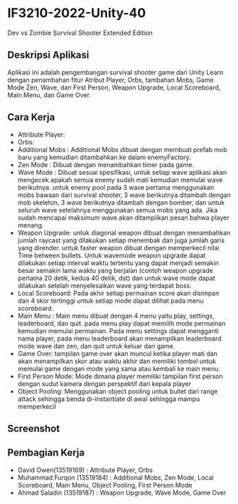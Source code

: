 # IF3210-2022-Unity-40

Dev vs Zombie
Survival Shooter Extended Edition

## Deskripsi Aplikasi
Aplikasi ini adalah pengembangan survival shooter game dari Unity Learn dengan penambahan fitur Atribut Player, Orbs, tambahan Mobs, Game Mode Zen, Wave, dan First Person, Weapon Upgrade, Local Scoreboard, Main Menu, dan Game Over.
## Cara Kerja
 - Attribute Player: 
 - Orbs: 
 - Additional Mobs : Additional Mobs dibuat dengan membuat prefab mob baru yang kemudian ditambahkan ke dalam enemyFactory.
 - Zen Mode : Dibuat dengan menambahkan timer pada game.
 - Wave Mode : Dibuat sesuai spesifikasi, untuk setiap wave aplikasi akan mengecek apakah semua enemy sudah mati kemudian memulai wave berikutnya. untuk enemy pool pada 3 wave pertama menggunakan mobs bawaan dari survival shooter, 3 wave berikutnya ditambah dengan mob skeleton, 3 wave berikutnya ditambah dengan bomber, dan untuk seluruh wave setelahnya menggunakan semua mobs yang ada. Jika sudah mencapai maksimum wave akan ditampilkan pesan bahwa player menang.
 - Weapon Upgrade: untuk diagonal weapon dibuat dengan menambahkan jumlah raycast yang dilakukan setiap menembak dan juga jumlah garis yang dirender. untuk faster weapon dibuat dengan memperkecil nilai Time between bullets. Untuk wavemode weapon upgrade dapat dilakukan setiap interval waktu tertentu yang dapat menjadi semakin besar semakin lama waktu yang berjalan (contoh weapon upgrade pertama 20 detik, kedua 40 detik, dst) dan untuk wave mode dapat dilakukan setelah menyelesaikan wave yang terdapat boss.
 - Local Scoreboard: Pada akhir setiap permainan score akan disimpan dan 4 skor tertinggi untuk setiap mode dapat dilihat pada menu scoreboard.
 - Main Menu : Main menu dibuat dengan 4 menu yaitu play, settings, leaderboard, dan quit. pada menu play dapat memilih mode permainan kemudian memulai permainan. Pada menu settings dapat mengganti nama player, pada menu leaderboard akan menampilkan leaderboard mode wave dan zen, dan quit untuk keluar dari game.
 - Game Over: tampilan game over akan muncul ketika player mati dan akan menampilkan skor atau waktu akhir dan memiliki tombol untuk memulai game dengan mode yang sama atau kembali ke main menu.
 - First Person Mode: Mode dimana player memiliki tampilan first person dengan sudut kamera dengan perspektif dari kepala player
 - Object Pooling: Menggunakan object pooling untuk bullet dari range attack sehingga benda di-instantiate di awal sehingga mampu memperkecil 


## Screenshot

## Pembagian Kerja
 - David Owen(13519169) : Attribute Player, Orbs
 - Muhammad Furqon (13519184) : Additional Mobs, Zen Mode, Local Scoreboard, Main Menu, Object Pooling, First Person Mode
 - Ahmad Saladin (13519187) : Weapon Upgrade, Wave Mode, Game Over


